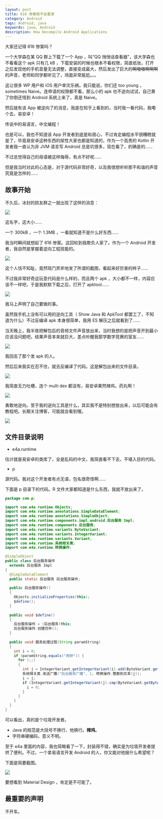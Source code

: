 ```yaml
---
layout: post
title: 616 惨案绝不会重演
category: Android
tags: Android, java
keywords: java, Android
description: How Decompile Android Applications
---
```



大家还记得 616 惨案吗？

一个大学森在某 QQ 群上下载了一个 App ，叫“QQ 悄悄话查看器”，该大学森也不看看这个 apk 只有几 kB ，下载安装的时候也根本不看权限，简直纸张，打开之后发现他的手机音量无法调整，直接变成最大，然后发出了巨大的~~啊嗷嗷啊啊啊~~的声音，老师和同学都听见了，场面非常尴尬。。。

这让很多 WP 用户和 iOS 用户幸灾乐祸，我只能说，你们还 too young ， sometimes Naive。连申请的权限都不看，那么小的 apk 也不逆向试试，自己黄了你倒还怪到 Android 系统上来了，真是 Naive。

然后就有该 App 被逆向了的消息，我是在知乎上看到的，当时我一看代码，我嘞个去，易安卓！

传说中的易语言，中文编程！

也是可以，我也不知道该 App 开发者到底是和居心，不过肯定编程水平很糟糕就是了，毕竟易安卓这种东西的尿性大家也都是知道的，作为一个高贵的 Kotlin 开发者我一直认为非 JVM 语言写 Android 总是坑很多，现在看了，的确是的……

不过总觉得自己的母语被这样侮辱，有点不好呢……

但是我当时对此的心态是，对于源代码非常好奇，以及我很想听听那不和谐的声音究竟是怎样的……

## 故事开始

不久后，冰封的损友群之一就出现了这样的消息：

![](https://coding.net/u/ice1000/p/Images/git/raw/master/blog-img/old/andr/decode/1.png)

这名字，这大小……

一个 300kB ，一个 1.3MB ，一看就知道不是什么好东西……

我当时瞬间就想起了 616 惨案。这回轮到我欺负人家了。作为一个 Android 开发者，我自然是掌握着逆向工程技能的。

![](https://coding.net/u/ice1000/p/Images/git/raw/master/blog-img/old/andr/decode/2.png)

这个人恬不知耻，竟然班门弄斧地发了所谓的截图，看起来好厉害的样子……

不过我非常好奇这玩意代码是什么样的，而且两个 apk ，大小都不一样，内容应该不一样吧，于是我默默下载之后，打开了 apktool……

![](https://coding.net/u/ice1000/p/Images/git/raw/master/blog-img/old/andr/decode/3.png)

我马上声明了自己要做的事。

虽然我手机上没有可以用的逆向工具（ Show Java 和 ApkTool 都罢工了，不知道为什么）不过反编译 apk 本身很简单，我用 ES 解压之后就看到了……

当天晚上，我半夜把解包后的音频文件声音放出来，当时我想的是把声音开到最小应该没问题吧，结果声音本来就巨大，差点吵醒我那学数学竞赛的室友……

![](https://coding.net/u/ice1000/p/Images/git/raw/master/blog-img/old/andr/decode/4.png)

我回击了那个发 apk 的人。

然后后来我实在忍不住，就去反编译了代码。这是解包出来的文件目录。

![](https://coding.net/u/ice1000/p/Images/git/raw/master/blog-img/old/andr/decode/5.png)

我简直无力吐槽，连个 multi dex 都没有，易安卓果然辣鸡，药丸啊！

![](https://coding.net/u/ice1000/p/Images/git/raw/master/blog-img/old/andr/decode/6.png)

勇敢地逆向。至于我的逆向工具是什么，其实我不是特别想放出来，以后可能会有教程吧。长期关注博客，可能就会看到喔。

![](https://coding.net/u/ice1000/p/Images/git/raw/master/blog-img/old/andr/decode/7.png)

## 文件目录说明

- e4a.runtime

估计就是易安卓的类库了，全是乱码的中文，我简直看不下去，不堪入目的代码。

- p

源代码。我对这个开发者有点无语，包名很奇怪啊……

下面是 p 目录下的代码。R 文件大家都知道是什么东西，我就不放出来了。

```java
package com.p;

import com.e4a.runtime.Objects;
import com.e4a.runtime.annotations.SimpleDataElement;
import com.e4a.runtime.annotations.SimpleObject;
import com.e4a.runtime.components.impl.android.后台服务 Impl;
import com.e4a.runtime.components.后台服务;
import com.e4a.runtime.variants.ByteVariant;
import com.e4a.runtime.variants.IntegerVariant;
import com.e4a.runtime.variants.Variant;
import com.e4a.runtime.系统相关类;
import com.e4a.runtime.转换操作;

@SimpleObject
public class 后台服务操作
  extends 后台服务 Impl
{
  @SimpleDataElement
  public static 后台服务 后台服务操作;
  
  public 后台服务操作()
  {
    Objects.initializeProperties(this);
    $define();
  }
  
  public void $define()
  {
    后台服务操作 = (后台服务)this;
    后台服务操作.创建完毕();
  }
  
  public void 服务处理过程(String paramString)
  {
    int i = 0;
    if (paramString.equals("闹钟")) {
      for (;;)
      {
        int j = IntegerVariant.getIntegerVariant(i).add(ByteVariant.getByteVariant((byte)1)).getInteger();
        系统相关类.发送广播("后台服务广播", 1, 转换操作.整数到文本(j));
        i = j;
        if (IntegerVariant.getIntegerVariant(j).cmp(ByteVariant.getByteVariant((byte)1)) == 0) {
          i = 0;
        }
      }
    }
  }
}
```

可以看出，真的是个垃圾开发者。

+ Java 的规范是大括号不换行，他换行。**辣鸡**。
+ 字符串硬编码，意义不明。

至于 e4a 里面的内容，我也简略看了一下，封装得不错，确实是为垃圾开发者提供了便利。不过，一个拿易语言开发 Android 的人，你又能对他报什么希望呢？

下面是简要截图。

![](https://coding.net/u/ice1000/p/Images/git/raw/master/blog-img/old/andr/decode/8.png)

要想看到 Material Design ，肯定是不可能了。

## 最重要的声明

不开车。

